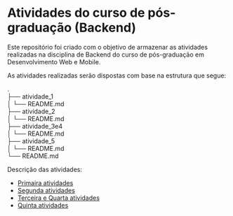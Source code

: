 # Atividades do curso de pós-graduação (Backend)

Este repositório foi criado com o objetivo de armazenar as atividades realizadas na disciplina de Backend do curso de pós-graduação em Desenvolvimento Web e Mobile.

As atividades realizadas serão dispostas com base na estrutura que segue:

.                       <br />
├── atividade_1         <br />
│   └── README.md       <br />
├── atividade_2         <br />
│   └── README.md       <br />
├── atividade_3e4       <br />
│   └── README.md       <br />
├── atividade_5         <br />
│   └── README.md       <br />
└── README.md           <br />

Descrição das atividades:
* [Primaira atividades](atividade_1/README.md)
* [Segunda atividades](atividade_2/README.md)
* [Terceira e Quarta atividades](atividade_3e4/README.md)
* [Quinta atividades](atividade_5/README.md)